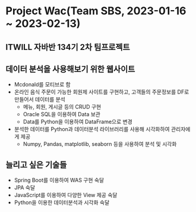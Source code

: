 # Project Wac(Team SBS, 2023-01-16 ~ 2023-02-13)
## ITWILL 자바반 134기 2차 팀프로젝트
## 데이터 분석을 사용해보기 위한 웹사이트
- Mcdonald를 모티브로 함
- 온라인 음식 주문이 가능한 회원제 사이트를 구현하고, 고객들의 주문정보를 DF로 만들어서 데이터를 분석
  - 메뉴, 회원, 게시글 등의 CRUD 구현
  - Oracle SQL을 이용하여 Data 보관
  - Data를 Python을 이용하여 DataFrame으로 변경 
- 분석한 데이터를 Python과 데이터분석 라이브러리를 사용해 시각화하여 관리자에게 제공
  - Numpy, Pandas, matplotlib, seaborn 등을 사용하여 분석 및 시각화
## 늘리고 싶은 기술들
 - Spring Boot를 이용하여 WAS 구현 숙달
 - JPA 숙달
 - JavaScript를 이용하여 다양한 View 제공 숙달
 - Python을 이용한 데이터분석과 시각화 숙달  
